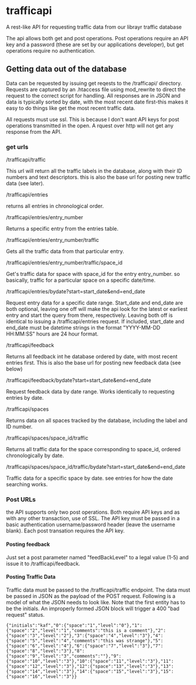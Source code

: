 # trafficapi
A rest-like API for requesting traffic data from our librayr traffic database

The api allows both get and post operations. Post operations require an API key and a password (these are set by our applications developer), but get operations require no authentication.

## Getting data out of the database

Data can be requested by issuing get reqests to the /trafficapi/ directory.  Requests are captured by an .htaccess file using mod_rewrite to direct the request to the correct script for handling.  All responses are in JSON and data is typically sorted by date, with the most recent date first-this makes it easy to do things like get the most recent traffic data.

All requests must use ssl.  This is because I don't want API keys for post operations transmitted in the open.  A rquest over http will not get any response from the API.

### get urls

/trafficapi/traffic

This url will return all the traffic labels in the database, along with their ID numbers and text descriptors.  this is also the base url for posting new traffic data (see later).

/trafficapi/entries

returns all entries in chronological order.

/trafficapi/entries/entry_number

Returns a specific entry from the entries table.  

/trafficapi/entries/entry_number/traffic

Gets all the traffic data from that particular entry.

/trafficapi/entries/entry_number/traffic/space_id

Get's traffic data for space with space_id for the entry entry_number.  so basically, traffic for a particular space on a  specific date/time.

/trafficapi/entries/bydate?start=start_date&end=end_date

Request entry data for a specific date range.  Start_date and end_date are both optional, leaving one off will make the api look for the latest or earliest entry and start the query from there, respectively. Leaving both off is identical to issuing a /trafficapi/entries request.  If included, start_date and end_date must be datetime strings in the format "YYYY-MM-DD HH:MM:SS" hours are 24 hour format. 

/trafficapi/feedback

Returns all feedback int he database ordered by date, with most recent entries first.  This is also the base url for posting new feedback data (see below)

/trafficapi/feedback/bydate?start=start_date&end=end_date

Request feedback data by date range.  Works identically to requesting entries by date.

/trafficapi/spaces

Returns data on all spaces tracked by the database, including the label and ID number.

/trafficapi/spaces/space_id/traffic

Returns all traffic data for the space corresponding to space_id, ordered chronologically by date.

/trafficapi/spaces/space_id/traffic/bydate?start=start_date&end=end_date

Traffic data for a specific space by date.  see entries for how the date searching works.

### Post URLs

the API supports only two post operations.  Both require API keys and as with any other transaction, use of SSL.  The API key must be passed in a basic authentication username/password header (leave the username blank).  Each post transation requires the API key.

#### Posting feedback

Just set a post parameter named "feedBackLevel" to a legal value (1-5) and issue it to /trafficapi/feedback.  

#### Posting Traffic Data

Traffic data must be passed to the /trafficapi/traffic endpoint.  The data must be passed in JSON as the payload of the POST request.  Following is a model of what the JSON needs to look like.  Note that the first entity has to be the initials.  An improperly formed JSON block will trigger a 400 "bad request" status.

~~~~ 
{"initials":"kaf","0":{"space":"1","level":"0"},"1":{"space":"2","level":"1","comments":"this is a comment"},"2":{"space":"3","level":"2"},"3":{"space":"4","level":"3"},"4":{"space":"5","level":"4","comments":"this was strange"},"5":{"space":"6","level":"4"},"6":{"space":"7","level":"3"},"7":{"space":"8","level":"3"},"8":{"space":"9","level":"3","comments":""},"9":{"space":"10","level":"3"},"10":{"space":"11","level":"3"},"11":{"space":"12","level":"3"},"12":{"space":"13","level":"3"},"13":{"space":"14","level":"3"},"14":{"space":"15","level":"3"},"15":{"space":"16","level":"3"}}
~~~~





